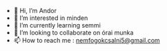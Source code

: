- 👋 Hi, I’m Andor
- 👀 I’m interested in minden
- 🌱 I’m currently learning semmi
- 💞️ I’m looking to collaborate on órai munka
- 📫 How to reach me : nemfogokcsalni5@gmail.com

<!---
asdasd4227386/asdasd4227386 is a ✨ special ✨ repository because its `README.md` (this file) appears on your GitHub profile.
You can click the Preview link to take a look at your changes.
--->
